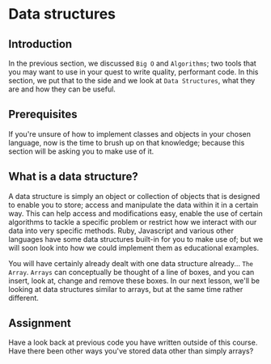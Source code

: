 # Data structures

## Introduction

In the previous section, we discussed `Big O` and `Algorithms`; two tools that you may want to use in your quest to write quality, performant code. In this section, we put that to the side and we look at `Data Structures`, what they are and how they can be useful.

## Prerequisites

If you're unsure of how to implement classes and objects in your chosen language, now is the time to brush up on that knowledge; because this section will be asking you to make use of it.

## What is a data structure?

A data structure is simply an object or collection of objects that is designed to enable you to store; access and manipulate the data within it in a certain way. This can help access and modifications easy, enable the use of certain algorithms to tackle a specific problem or restrict how we interact with our data into very specific methods. Ruby, Javascript and various other languages have some data structures built-in for you to make use of; but we will soon look into how we could implement them as educational examples.

You will have certainly already dealt with one data structure already... `The Array`. `Arrays` can conceptually be thought of a line of boxes, and you can insert, look at, change and remove these boxes. In our next lesson, we'll be looking at data structures similar to arrays, but at the same time rather different.

## Assignment

Have a look back at previous code you have written outside of this course. Have there been other ways you've stored data other than simply arrays?

